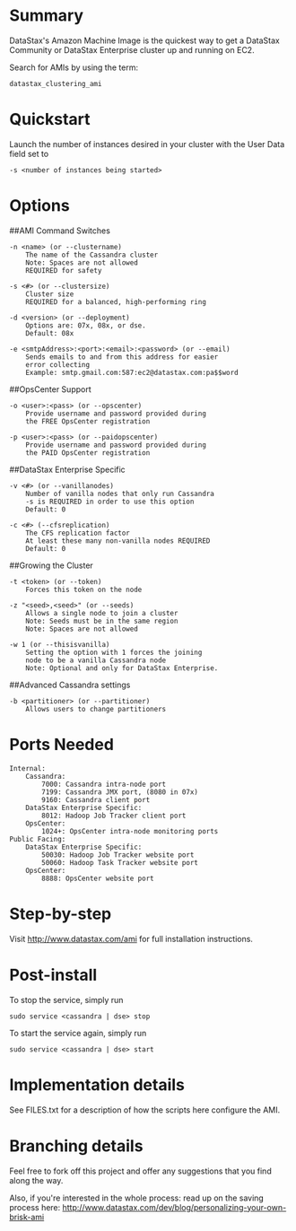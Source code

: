Summary
=======
DataStax's Amazon Machine Image is the quickest way to get a DataStax
Community or DataStax Enterprise cluster up and running on EC2.

Search for AMIs by using the term: 

    datastax_clustering_ami


Quickstart
==========

Launch the number of instances desired in your cluster with the User
Data field set to

    -s <number of instances being started>


Options
=======

##AMI Command Switches

    -n <name> (or --clustername)
        The name of the Cassandra cluster
        Note: Spaces are not allowed
        REQUIRED for safety

    -s <#> (or --clustersize) 
        Cluster size
        REQUIRED for a balanced, high-performing ring

    -d <version> (or --deployment)
        Options are: 07x, 08x, or dse.
        Default: 08x

    -e <smtpAddress>:<port>:<email>:<password> (or --email)
        Sends emails to and from this address for easier
        error collecting
        Example: smtp.gmail.com:587:ec2@datastax.com:pa$$word

##OpsCenter Support

    -o <user>:<pass> (or --opscenter)
        Provide username and password provided during 
        the FREE OpsCenter registration

    -p <user>:<pass> (or --paidopscenter)
        Provide username and password provided during 
        the PAID OpsCenter registration

##DataStax Enterprise Specific

    -v <#> (or --vanillanodes)
        Number of vanilla nodes that only run Cassandra
        -s is REQUIRED in order to use this option
        Default: 0

    -c <#> (--cfsreplication)
        The CFS replication factor
        At least these many non-vanilla nodes REQUIRED
        Default: 0

##Growing the Cluster
    
    -t <token> (or --token)
        Forces this token on the node 

    -z "<seed>,<seed>" (or --seeds)
        Allows a single node to join a cluster
        Note: Seeds must be in the same region
        Note: Spaces are not allowed

    -w 1 (or --thisisvanilla)
        Setting the option with 1 forces the joining 
        node to be a vanilla Cassandra node
        Note: Optional and only for DataStax Enterprise.

##Advanced Cassandra settings

    -b <partitioner> (or --partitioner)
        Allows users to change partitioners

Ports Needed
============

    Internal:
        Cassandra:
            7000: Cassandra intra-node port
            7199: Cassandra JMX port, (8080 in 07x)
            9160: Cassandra client port
        DataStax Enterprise Specific:
            8012: Hadoop Job Tracker client port
        OpsCenter:
            1024+: OpsCenter intra-node monitoring ports
    Public Facing:
        DataStax Enterprise Specific:
            50030: Hadoop Job Tracker website port
            50060: Hadoop Task Tracker website port
        OpsCenter:
            8888: OpsCenter website port


Step-by-step
============

Visit http://www.datastax.com/ami for
full installation instructions.


Post-install
============

To stop the service, simply run

    sudo service <cassandra | dse> stop

To start the service again, simply run

    sudo service <cassandra | dse> start


Implementation details
======================

See FILES.txt for a description of how the scripts here configure the
AMI.


Branching details
=================

Feel free to fork off this project and offer any suggestions that you
find along the way.

Also, if you're interested in the whole process: read up on the saving
process here:
http://www.datastax.com/dev/blog/personalizing-your-own-brisk-ami
